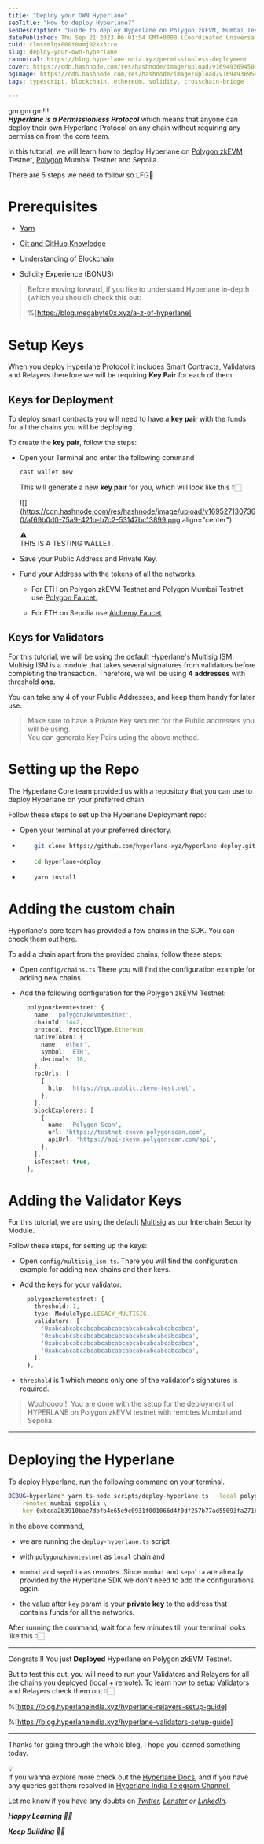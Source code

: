```yaml
---
title: "Deploy your OWN Hyperlane"
seoTitle: "How to deploy Hyperlane?"
seoDescription: "Guide to deploy Hyperlane on Polygon zkEVM, Mumbai Testnet and Sepolia."
datePublished: Thu Sep 21 2023 06:01:54 GMT+0000 (Coordinated Universal Time)
cuid: clmsrmlqx000t0amj02kx3tre
slug: deploy-your-own-hyperlane
canonical: https://blog.hyperlaneindia.xyz/permissionless-deployment
cover: https://cdn.hashnode.com/res/hashnode/image/upload/v1694936945010/8872b468-d139-4873-87e0-6c4aa3f0af1b.png
ogImage: https://cdn.hashnode.com/res/hashnode/image/upload/v1694936959873/18179db9-f8ef-44b7-a926-6351ecfbead5.png
tags: typescript, blockchain, ethereum, solidity, crosschain-bridge

---
```


gm gm gm!!!  
***Hyperlane is a Permissionless Protocol*** which means that anyone can deploy their own Hyperlane Protocol on any chain without requiring any permission from the core team.

In this tutorial, we will learn how to deploy Hyperlane on [Polygon zkEVM](https://wiki.polygon.technology/docs/zkevm/) Testnet, [Polygon](https://wiki.polygon.technology/docs/pos/getting-started/) Mumbai Testnet and Sepolia.

There are 5 steps we need to follow so LFG🚀

# Prerequisites

* [Yarn](https://classic.yarnpkg.com/lang/en/docs/cli/install/)
    
* [Git and GitHub Knowledge](https://github.com/)
    
* Understanding of Blockchain
    
* Solidity Experience (BONUS)
    

> Before moving forward, if you like to understand Hyperlane in-depth (which you should!) check this out:
> 
> %[https://blog.megabyte0x.xyz/a-z-of-hyperlane] 

# Setup Keys

When you deploy Hyperlane Protocol it includes Smart Contracts, Validators and Relayers therefore we will be requiring **Key Pair** for each of them.

## Keys for Deployment

To deploy smart contracts you will need to have a **key pair** with the funds for all the chains you will be deploying.

To create the **key pair**, follow the steps:

* Open your Terminal and enter the following command
    
    ```bash
    cast wallet new
    ```
    
    This will generate a new **key pair** for you, which will look like this 👇🏻
    
    ![](https://cdn.hashnode.com/res/hashnode/image/upload/v1695271307360/af69b0d0-75a9-421b-b7c2-53147bc13899.png align="center")
    
    <div data-node-type="callout">
    <div data-node-type="callout-emoji">⚠</div>
    <div data-node-type="callout-text">THIS IS A TESTING WALLET.</div>
    </div>
    
* Save your Public Address and Private Key.
    
* Fund your Address with the tokens of all the networks.
    
    * For ETH on Polygon zkEVM Testnet and Polygon Mumbai Testnet use [Polygon Faucet.](https://faucet.polygon.technology/)
        
    * For ETH on Sepolia use [Alchemy Faucet](https://sepoliafaucet.com/).
        

## Keys for Validators

For this tutorial, we will be using the default [Hyperlane's Multisig ISM](https://docs.hyperlane.xyz/docs/protocol/sovereign-consensus/multisig-ism). Multisig ISM is a module that takes several signatures from validators before completing the transaction. Therefore, we will be using **4 addresses** with threshold **one**.

You can take any 4 of your Public Addresses, and keep them handy for later use.

> Make sure to have a Private Key secured for the Public addresses you will be using.  
> You can generate Key Pairs using the above method.

# Setting up the Repo

The Hyperlane Core team provided us with a repository that you can use to deploy Hyperlane on your preferred chain.

Follow these steps to set up the Hyperlane Deployment repo:

* Open your terminal at your preferred directory.
    
* ```bash
      git clone https://github.com/hyperlane-xyz/hyperlane-deploy.git
    ```
    
* ```bash
      cd hyperlane-deploy
    ```
    
* ```bash
      yarn install
    ```
    

# Adding the custom chain

Hyperlane's core team has provided a few chains in the SDK. You can check them out [here](https://docs.hyperlane.xyz/docs/resources/addresses).

To add a chain apart from the provided chains, follow these steps:

* Open `config/chains.ts` There you will find the configuration example for adding new chains.
    
* Add the following configuration for the Polygon zkEVM Testnet:
    
    ```typescript
      polygonzkevmtestnet: {
        name: 'polygonzkevmtestnet',
        chainId: 1442,
        protocol: ProtocolType.Ethereum,
        nativeToken: {
          name: 'ether',
          symbol: 'ETH',
          decimals: 18,
        },
        rpcUrls: [
          {
            http: 'https://rpc.public.zkevm-test.net',
          },
        ],
        blockExplorers: [
          {
            name: 'Polygon Scan',
            url: 'https://testnet-zkevm.polygonscan.com',
            apiUrl: 'https://api-zkevm.polygonscan.com/api',
          },
        ],
        isTestnet: true,
      },
    ```
    

# Adding the Validator Keys

For this tutorial, we are using the default [Multisig](https://docs.hyperlane.xyz/docs/protocol/sovereign-consensus/multisig-ism) as our Interchain Security Module.

Follow these steps, for setting up the keys:

* Open `config/multisig_ism.ts`. There you will find the configuration example for adding new chains and their keys.
    
* Add the keys for your validator:
    
    ```typescript
      polygonzkevmtestnet: {
        threshold: 1,
        type: ModuleType.LEGACY_MULTISIG,
        validators: [
          '0xabcabcabcabcabcabcabcabcabcabcabcabcabca',
          '0xabcabcabcabcabcabcabcabcabcabcabcabcabca',
          '0xabcabcabcabcabcabcabcabcabcabcabcabcabca',
          '0xabcabcabcabcabcabcabcabcabcabcabcabcabca',
        ],
      },
    ```
    
* `threshold` is 1 which means only one of the validator's signatures is required.
    

> Woohoooo!!! You are done with the setup for the deployment of HYPERLANE on Polygon zkEVM testnet with remotes Mumbai and Sepolia.

---

# Deploying the Hyperlane

To deploy Hyperlane, run the following command on your terminal.

```bash
DEBUG=hyperlane* yarn ts-node scripts/deploy-hyperlane.ts --local polygonzkevmtestnet \
  --remotes mumbai sepolia \
  --key 0xbeda2b3910bae7dbfb4e65e9c0931f001066d4f0df257b77ad55093fa271bde2
```

In the above command,

* we are running the `deploy-hyperlane.ts` script
    
* with `polygonzkevmtestnet` as `local` chain and
    
* `mumbai` and `sepolia` as remotes. Since `mumbai` and `sepolia` are already provided by the Hyperlane SDK we don't need to add the configurations again.
    
* the value after `key` param is your **private key** to the address that contains funds for all the networks.
    

After running the command, wait for a few minutes till your terminal looks like this 👇🏻

---

Congrats!!! You just **Deployed** Hyperlane on Polygon zkEVM Testnet.

But to test this out, you will need to run your Validators and Relayers for all the chains you deployed (local + remote). To learn how to setup Validators and Relayers check them out 👇🏻

%[https://blog.hyperlaneindia.xyz/hyperlane-relayers-setup-guide] 

%[https://blog.hyperlaneindia.xyz/hyperlane-validators-setup-guide] 

---

Thanks for going through the whole blog, I hope you learned something today.

<div data-node-type="callout">
<div data-node-type="callout-emoji">💡</div>
<div data-node-type="callout-text">If you wanna explore more check out the <a target="_blank" rel="noopener noreferrer nofollow" href="https://docs.hyperlane.xyz" style="pointer-events: none">Hyperlane Docs</a>, and if you have any queries get them resolved in <a target="_blank" rel="noopener noreferrer nofollow" href="http://t.me/c/1264208834/1" style="pointer-events: none">Hyperlane India Telegram Channel.</a></div>
</div>

Let me know if you have any doubts on [*Twitter*](https://twitter.com/megabyte0x)*,* [*Lenster*](https://lenster.xyz/u/megabyte0x) *or* [*LinkedIn*](https://linkedin.com/in/megabyte0x)*.*

***Happy Learning 🙌🏻***

***Keep Building 🧱🚀***